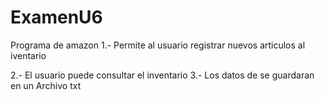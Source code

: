 # ExamenU6
Programa de amazon
1.- Permite al usuario registrar nuevos articulos al iventario

2.- El usuario puede consultar el inventario
3.- Los datos de se guardaran en un Archivo txt 
